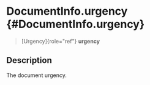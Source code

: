 DocumentInfo.urgency {#DocumentInfo.urgency}
====================

> [Urgency]{role="ref"} **urgency**

Description
-----------

The document urgency.
